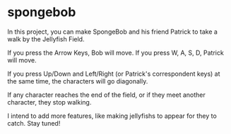 # spongebob

In this project, you can make SpongeBob and his friend Patrick to take a walk by the Jellyfish Field.

If you press the Arrow Keys, Bob will move.
If you press W, A, S, D, Patrick will move.

If you press Up/Down and Left/Right (or Patrick's correspondent keys) at the same time, the characters will go diagonally.

If any character reaches the end of the field, or if they meet another character, they stop walking.

I intend to add more features, like making jellyfishs to appear for they to catch. Stay tuned!

